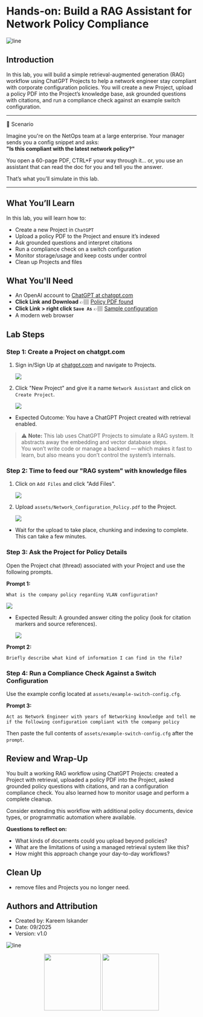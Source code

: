 # Hands-on: Build a RAG Assistant for Network Policy Compliance

![line](../../images/banner.png)

## Introduction

In this lab, you will build a simple retrieval-augmented generation (RAG) workflow using ChatGPT Projects to help a network engineer stay compliant with corporate configuration policies. You will create a new Project, upload a policy PDF into the Project’s knowledge base, ask grounded questions with citations, and run a compliance check against an example switch configuration.

---
🎯 Scenario

Imagine you're on the NetOps team at a large enterprise. Your manager sends you a config snippet and asks:  
**"Is this compliant with the latest network policy?"**

You open a 60-page PDF, CTRL+F your way through it… or, you use an assistant that can read the doc for you and tell you the answer.

That’s what you’ll simulate in this lab.

---

## What You’ll Learn

In this lab, you will learn how to:

- Create a new Project in `ChatGPT`
- Upload a policy PDF to the Project and ensure it’s indexed
- Ask grounded questions and interpret citations
- Run a compliance check on a switch configuration
- Monitor storage/usage and keep costs under control
- Clean up Projects and files

## What You'll Need

- An OpenAI account to [ChatGPT at chatgpt.com](https://chatgpt.com)
- **Click Link and Download** 👉🏽 [Policy PDF found](https://github.com/CiscoLearning/CiscoU.-Workshop/blob/main/day1/06-hands-on-rag-for-netengs/assets/Network_Configuration_Policy.pdf?raw=true)
- **Click Link > right click `Save As`** 👉🏽 [Sample configuration](https://raw.githubusercontent.com/CiscoLearning/CiscoU.-Workshop/refs/heads/main/day1/06-hands-on-rag-for-netengs/assets/example-switch-config.cfg)
- A modern web browser

## Lab Steps

### Step 1: Create a Project on chatgpt.com

1) Sign in/Sign Up at [chatgpt.com](https://chatgpt.com) and navigate to Projects.

   ![](images/login-gpt.png)

2) Click "New Project" and give it a name  `Network Assistant` and click on `Create Project`.

   ![](images/newproject.png)

- Expected Outcome: You have a ChatGPT Project created with retrieval enabled.

> ⚠️ **Note:** This lab uses ChatGPT Projects to simulate a RAG system. It abstracts away the embedding and vector database steps.  
> You won’t write code or manage a backend — which makes it fast to learn, but also means you don’t control the system’s internals.

### Step 2: Time to feed our "RAG system" with knowledge files

1) Click on `Add Files` and click "Add Files".

   ![](images/add-files.png)

2) Upload `assets/Network_Configuration_Policy.pdf` to the Project.

   ![](images/uploadfiles.png)

- Wait for the upload to take place, chunking and indexing to complete. This can take a few minutes.


### Step 3: Ask the Project for Policy Details

Open the Project chat (thread) associated with your Project and use the following prompts.

**Prompt 1:**

```text
What is the company policy regarding VLAN configuration?
```

   ![](images/vlanprompt.png)

- Expected Result: A grounded answer citing the policy (look for citation markers and source references).

   ![](images/vlananswer.png)

**Prompt 2:**

```text
Briefly describe what kind of information I can find in the file?
```

### Step 4: Run a Compliance Check Against a Switch Configuration

Use the example config located at `assets/example-switch-config.cfg`.

**Prompt 3:**

```text
Act as Network Engineer with years of Networking knowledge and tell me if the following configuration compliant with the company policy
```

Then paste the full contents of `assets/example-switch-config.cfg` after the `prompt`.

## Review and Wrap-Up

You built a working RAG workflow using ChatGPT Projects: created a Project with retrieval, uploaded a policy PDF into the Project, asked grounded policy questions with citations, and ran a configuration compliance check. You also learned how to monitor usage and perform a complete cleanup.

Consider extending this workflow with additional policy documents, device types, or programmatic automation where available.

**Questions to reflect on:**

- What kinds of documents could you upload beyond policies?
- What are the limitations of using a managed retrieval system like this?
- How might this approach change your day-to-day workflows?

## Clean Up

- remove files and Projects you no longer need.

## Authors and Attribution

- Created by: Kareem Iskander
- Date: 09/2025
- Version: v1.0

![line](../../images/banner.png)
<p align="center">
<a href="../05-rag/1.md"><img src="../../images/previous.png" width="150px"></a>
<a href="../../day2/01-why-automation/1.md"><img src="../../images/next.png" width="150px"></a>
</p>